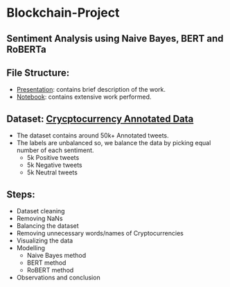 # Blockchain-Project
## Sentiment Analysis using Naive Bayes, BERT and RoBERTa

## File Structure:
  * [Presentation](https://github.com/xandie985/Blockchain-Project/blob/main/Presentation.pdf): contains brief description of the work.
  * [Notebook](https://github.com/xandie985/Blockchain-Project/blob/main/sentiment_analysis_Naive_Bayes_%2C_BERT_%26_RoBERTa.ipynb): contains extensive work performed. 

## Dataset: [Crycptocurrency Annotated Data](https://query.data.world/s/krdiofdnalp376rqwddoddzgryedt4)
  * The dataset contains around 50k+ Annotated tweets. 
  * The labels are unbalanced so, we balance the data by picking equal number of each sentiment. 
    * 5k Positive tweets
    * 5k Negative tweets
    * 5k Neutral tweets
 
## Steps:
  * Dataset cleaning
  * Removing NaNs
  * Balancing the dataset
  * Removing unnecessary words/names of Cryptocurrencies
  * Visualizing the data
  * Modelling
    * Naive Bayes method
    * BERT method
    * RoBERT method
  * Observations and conclusion
